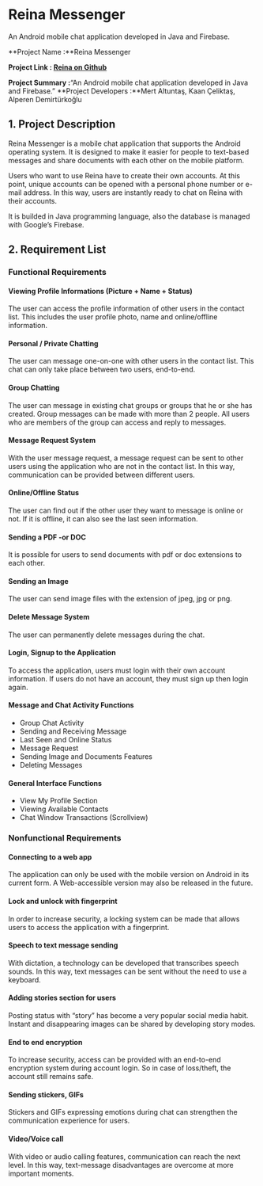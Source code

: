 # Reina Messenger
An Android mobile chat application developed in Java and Firebase.


**Project Name :**Reina Messenger

**Project Link : [Reina on Github](https://github.com/mertfozzy/Reina)**

**Project Summary :**“An Android mobile chat application developed in Java and Firebase.” **Project Developers :**Mert Altuntaş, Kaan Çeliktaş, Alperen Demirtürkoğlu


## 1. Project Description

Reina Messenger is a mobile chat application that supports the Android operating system. It is designed to make it easier for people to text-based messages and share documents with each other on the mobile platform.

Users who want to use Reina have to create their own accounts. At this point, unique accounts can be opened with a personal phone number or e-mail address. In this way, users are instantly ready to chat on Reina with their accounts.

It is builded in Java programming language, also the database is managed with Google’s Firebase.

## 2. Requirement List
### Functional Requirements

#### Viewing Profile Informations (Picture + Name + Status)

The user can access the profile information of other users in the contact list. This includes the user profile photo, name and online/offline information.

#### Personal / Private Chatting

The user can message one-on-one with other users in the contact list. This chat can only take place between two users, end-to-end.

#### Group Chatting

The user can message in existing chat groups or groups that he or she has created. Group messages can be made with more than 2 people. All users who are members of the group can access and reply to messages.

#### Message Request System

With the user message request, a message request can be sent to other users using the application who are not in the contact list. In this way, communication can be provided between different users.

#### Online/Offline Status

The user can find out if the other user they want to message is online or not. If it is offline, it can also see the last seen information.

#### Sending a PDF -or DOC

It is possible for users to send documents with pdf or doc extensions to each other. 

#### Sending an Image

The user can send image files with the extension of jpeg, jpg or png.

#### Delete Message System

The user can permanently delete messages during the chat.

#### Login, Signup to the Application

To access the application, users must login with their own account information. If users do not have an account, they must sign up then login again.

#### Message and Chat Activity Functions
- Group Chat Activity
- Sending and Receiving Message
- Last Seen and Online Status
- Message Request
- Sending Image and Documents Features
- Deleting Messages

#### General Interface Functions
- View My Profile Section
- Viewing Available Contacts
- Chat Window Transactions (Scrollview)


### Nonfunctional Requirements
#### Connecting to a web app

The application can only be used with the mobile version on Android in its current form. A Web-accessible version may also be released in the future.

#### Lock and unlock with fingerprint

In order to increase security, a locking system can be made that allows users to access the application with a fingerprint.

#### Speech to text message sending

With dictation, a technology can be developed that transcribes speech sounds. In this way, text messages can be sent without the need to use a keyboard.

#### Adding stories section for users

Posting status with “story” has become a very popular social media habit. Instant and disappearing images can be shared by developing story modes.

#### End to end encryption

To increase security, access can be provided with an end-to-end encryption system during account login. So in case of loss/theft, the account still remains safe.

#### Sending stickers, GIFs

Stickers and GIFs expressing emotions during chat can strengthen the communication experience for users.

#### Video/Voice call

With video or audio calling features, communication can reach the next level. In this way, text-message disadvantages are overcome at more important moments.